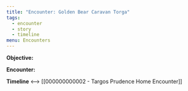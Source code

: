 ```yaml
---
title: "Encounter: Golden Bear Caravan Torga"
tags:
  - encounter
  - story
  - timeline
menu: Encounters
---
```

**Objective:**


**Encounter:**

**Timeline**
 <--> [[000000000002 - Targos Prudence Home Encounter]]
 
<span class='ob-timelines' data-date='1499-03-28-00' data-title="Golden Bear Caravan Torga Encounter"></span>
